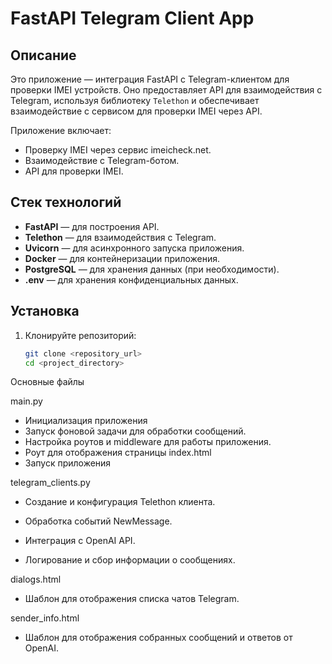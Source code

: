 # FastAPI Telegram Client App

## Описание

Это приложение — интеграция FastAPI с Telegram-клиентом для проверки IMEI устройств. Оно предоставляет API для взаимодействия с Telegram, используя библиотеку `Telethon` и обеспечивает взаимодействие с сервисом для проверки IMEI через API.

Приложение включает:
- Проверку IMEI через сервис imeicheck.net.
- Взаимодействие с Telegram-ботом.
- API для проверки IMEI.

## Стек технологий

- **FastAPI** — для построения API.
- **Telethon** — для взаимодействия с Telegram.
- **Uvicorn** — для асинхронного запуска приложения.
- **Docker** — для контейнеризации приложения.
- **PostgreSQL** — для хранения данных (при необходимости).
- **.env** — для хранения конфиденциальных данных.

## Установка

1. Клонируйте репозиторий:
   ```bash
   git clone <repository_url>
   cd <project_directory>


Основные файлы

main.py

- Инициализация приложения
- Запуск фоновой задачи для обработки сообщений.
- Настройка роутов и middleware для работы приложения.
- Роут для отображения страницы index.html
- Запуск приложения

telegram_clients.py

- Создание и конфигурация Telethon клиента.

- Обработка событий NewMessage.

- Интеграция с OpenAI API.

- Логирование и сбор информации о сообщениях.

dialogs.html

- Шаблон для отображения списка чатов Telegram.

sender_info.html

- Шаблон для отображения собранных сообщений и ответов от OpenAI.




